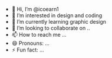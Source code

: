 - 👋 Hi, I’m @icoearn1
- 👀 I’m interested in design and coding
- 🌱 I’m currently learning graphic design
- 💞️ I’m looking to collaborate on ..
- 📫 How to reach me ...
- 😄 Pronouns: ...
- ⚡ Fun fact: ...

<!---
icoearn1/icoearn1 is a ✨ special ✨ repository because its `README.md` (this file) appears on your GitHub profile.
You can click the Preview link to take a look at your changes.
--->
